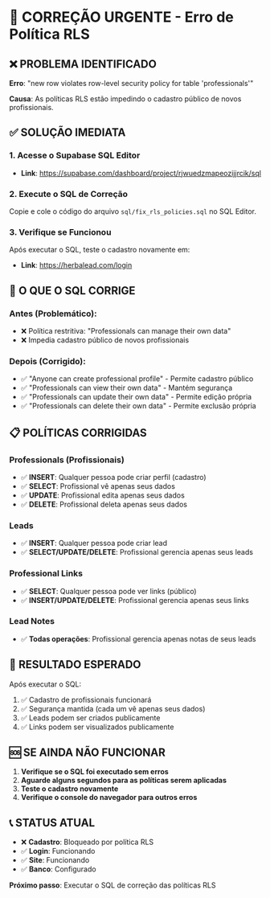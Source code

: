 # 🚨 CORREÇÃO URGENTE - Erro de Política RLS

## ❌ PROBLEMA IDENTIFICADO
**Erro**: "new row violates row-level security policy for table 'professionals'"

**Causa**: As políticas RLS estão impedindo o cadastro público de novos profissionais.

## ✅ SOLUÇÃO IMEDIATA

### 1. Acesse o Supabase SQL Editor
- **Link**: https://supabase.com/dashboard/project/rjwuedzmapeozijjrcik/sql

### 2. Execute o SQL de Correção
Copie e cole o código do arquivo `sql/fix_rls_policies.sql` no SQL Editor.

### 3. Verifique se Funcionou
Após executar o SQL, teste o cadastro novamente em:
- **Link**: https://herbalead.com/login

## 🔧 O QUE O SQL CORRIGE

### Antes (Problemático):
- ❌ Política restritiva: "Professionals can manage their own data"
- ❌ Impedia cadastro público de novos profissionais

### Depois (Corrigido):
- ✅ "Anyone can create professional profile" - Permite cadastro público
- ✅ "Professionals can view their own data" - Mantém segurança
- ✅ "Professionals can update their own data" - Permite edição própria
- ✅ "Professionals can delete their own data" - Permite exclusão própria

## 📋 POLÍTICAS CORRIGIDAS

### Professionals (Profissionais)
- ✅ **INSERT**: Qualquer pessoa pode criar perfil (cadastro)
- ✅ **SELECT**: Profissional vê apenas seus dados
- ✅ **UPDATE**: Profissional edita apenas seus dados
- ✅ **DELETE**: Profissional deleta apenas seus dados

### Leads
- ✅ **INSERT**: Qualquer pessoa pode criar lead
- ✅ **SELECT/UPDATE/DELETE**: Profissional gerencia apenas seus leads

### Professional Links
- ✅ **SELECT**: Qualquer pessoa pode ver links (público)
- ✅ **INSERT/UPDATE/DELETE**: Profissional gerencia apenas seus links

### Lead Notes
- ✅ **Todas operações**: Profissional gerencia apenas notas de seus leads

## 🎯 RESULTADO ESPERADO

Após executar o SQL:
1. ✅ Cadastro de profissionais funcionará
2. ✅ Segurança mantida (cada um vê apenas seus dados)
3. ✅ Leads podem ser criados publicamente
4. ✅ Links podem ser visualizados publicamente

## 🆘 SE AINDA NÃO FUNCIONAR

1. **Verifique se o SQL foi executado sem erros**
2. **Aguarde alguns segundos para as políticas serem aplicadas**
3. **Teste o cadastro novamente**
4. **Verifique o console do navegador para outros erros**

## 📞 STATUS ATUAL
- ❌ **Cadastro**: Bloqueado por política RLS
- ✅ **Login**: Funcionando
- ✅ **Site**: Funcionando
- ✅ **Banco**: Configurado

**Próximo passo**: Executar o SQL de correção das políticas RLS


